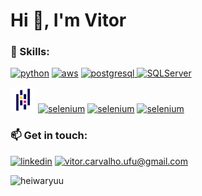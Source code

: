 <h1 align="left">Hi 👋, I'm Vitor</h1>
<p align="left"> <a href="https://github.com/ryo-ma/github-profile-trophy"></a> </p>

<h3 align="left">🌱 Skills:</h3>
<p align="left"> 
<a href="https://www.python.org/" target="_blank"><img src="https://img.shields.io/badge/Python-3776AB?style=for-the-badge&logo=python&logoColor=white" alt="python"></a>
<a href="https://aws.amazon.com/what-is-aws/" target="_blank"><img src="https://img.shields.io/badge/Amazon_AWS-232F3E?style=for-the-badge&logo=amazon-aws&logoColor=white" alt="aws"/></a>
<a href="https://www.postgresql.org/" target="_blank"> <img src="https://img.shields.io/badge/PostgreSQL-316192?style=for-the-badge&logo=postgresql&logoColor=white" alt="postgresql"/> </a>
<a href="https://www.microsoft.com/en-us/sql-server" target="_blank"><img src="https://img.shields.io/badge/Microsoft_SQL_Server-CC2927?style=for-the-badge&logo=microsoft-sql-server&logoColor=white" alt="SQLServer"/></a>
</p>
<p align="left">
<a href="https://pandas.pydata.org/" target="_blank" rel="noreferrer"><img src="https://raw.githubusercontent.com/devicons/devicon/2ae2a900d2f041da66e950e4d48052658d850630/icons/pandas/pandas-original.svg" alt="selenium" width="40" height="40"/></a>
<a href="https://scikit-learn.org/stable/" target="_blank" rel="noreferrer"><img src="https://upload.wikimedia.org/wikipedia/commons/0/05/Scikit_learn_logo_small.svg" alt="selenium" width="40" height="40"/></a>
<a href="https://www.selenium.dev" target="_blank" rel="noreferrer"><img src="https://raw.githubusercontent.com/detain/svg-logos/780f25886640cef088af994181646db2f6b1a3f8/svg/selenium-logo.svg" alt="selenium" width="40" height="40"/></a>
<a href="https://playwright.dev/" target="_blank" rel="noreferrer"><img src="https://playwright.dev/img/playwright-logo.svg" alt="selenium" width="40" height="40"/></a>
</p>

<h3 align="left">📫 Get in touch:</h3>
<p align="left"> 
<a href="https://www.linkedin.com/in/vitorclima/" target="_blank"><img src="https://img.shields.io/badge/LinkedIn-0077B5?style=for-the-badge&logo=linkedin&logoColor=white" alt="linkedin"/></a>
<a href="mailto:vitor.carvalho.ufu@gmail.com" target="_blank"><img src="https://img.shields.io/badge/Gmail-D14836?style=for-the-badge&logo=gmail&logoColor=white" alt="vitor.carvalho.ufu@gmail.com"/></a>
</p>


<p>
<img align="left" src="https://github-readme-stats.vercel.app/api/top-langs?username=heiwaryuu&show_icons=true&locale=en&layout=compact" alt="heiwaryuu" />
</p>
